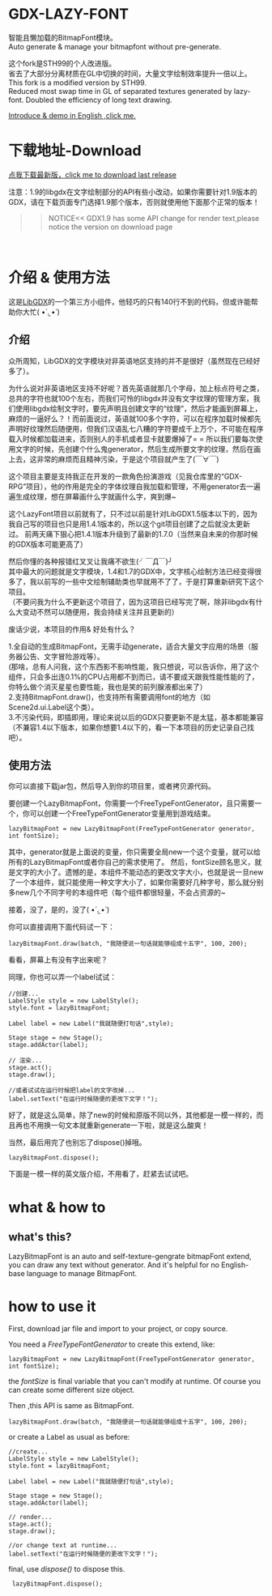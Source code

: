 # GDX-LAZY-FONT
智能且懒加载的BitmapFont模块。<br/>
Auto generate & manage your bitmapfont without pre-generate.

这个fork是STH99的个人改进版。<br/>
省去了大部分分离材质在GL中切换的时间，大量文字绘制效率提升一倍以上。<br/>
This fork is a modified version by STH99.<br/>
Reduced most swap time in GL of separated textures generated by lazy-font. Doubled the efficiency of long text drawing.

[Introduce & demo in English ,click me.](#what--how-to)

# 下载地址-Download
[点我下载最新版，click me to download last release](https://github.com/dingjibang/GDX-LAZY-FONT/releases/)

注意：1.9的libgdx在文字绘制部分的API有些小改动，如果你需要针对1.9版本的GDX，请在下载页面专门选择1.9那个版本，否则就使用他下面那个正常的版本！

>>NOTICE<< GDX1.9 has some API change for render text,please notice the version on download page
<br/>

# 介绍 & 使用方法
这是[LibGDX](https://github.com/libgdx/libgdx/)的一个第三方小组件，他轻巧的只有140行不到的代码，但或许能帮助你大忙( •́ .̫ •̀ )

## 介绍
众所周知，LibGDX的文字模块对非英语地区支持的并不是很好（虽然现在已经好多了）。<br/>

为什么说对非英语地区支持不好呢？首先英语就那几个字母，加上标点符号之类，总共的字符也就100个左右，而我们可怜的libgdx并没有文字纹理的管理方案，我们使用libgdx绘制文字时，要先声明且创建文字的“纹理”，然后才能画到屏幕上，麻烦的一逼好么？！而前面说过，英语就100多个字符，可以在程序加载时候都先声明好纹理然后随便用，但我们汉语乱七八糟的字符要成千上万个，不可能在程序载入时候都加载进来，否则别人的手机或者显卡就要爆掉了= =
所以我们要每次使用文字的时候，先创建个什么鬼generator，然后生成所要文字的纹理，然后在画上去，这非常的麻烦而且精神污染，于是这个项目就产生了(￣∀￣)

这个项目主要是支持我正在开发的一款角色扮演游戏（见我仓库里的“GDX-RPG”项目），他的作用是完全的字体纹理自我加载和管理，不用generator去一遍遍生成纹理，想在屏幕画什么字就画什么字，爽到爆~

这个LazyFont项目以前就有了，只不过以前是针对LibGDX1.5版本以下的，因为我自己写的项目也只是用1.4.1版本的，所以这个git项目创建了之后就没太更新过。
前两天痛下狠心把1.4.1版本升级到了最新的1.7.0（当然来自未来的你那时候的GDX版本可能更高了）

然后你懂的各种报错红叉叉让我痛不欲生(╯￣Д￣)╯<br/>
其中最大的问题就是文字模块，1.4和1.7的GDX中，文字核心绘制方法已经变得很多了，我以前写的一些中文绘制辅助类也早就用不了了，于是打算重新研究下这个项目。<br/>
（不要问我为什么不更新这个项目了，因为这项目已经写完了啊，除非libgdx有什么大变动不然可以随便用，我会持续关注并且更新的）

废话少说，本项目的作用& 好处有什么？<br/>

1.全自动的生成BitmapFont，无需手动generate，适合大量文字应用的场景（服务器公告、文字冒险游戏等）。<br/>
(那啥，总有人问我，这个东西影不影响性能，我只想说，可以告诉你，用了这个组件，只会多出连0.1%的CPU占用都不到而已，请不要成天跟我性能性能的了，你特么做个消灭星星也要性能，我也是笑的前列腺液都出来了）<br/>
2.支持BitmapFont.draw()，也支持所有需要调用font的地方（如Scene2d.ui.Label这个类）。<br/>
3.不污染代码，即插即用，理论来说以后的GDX只要更新不是太猛，基本都能兼容（不兼容1.4以下版本，如果你想要1.4以下的，看一下本项目的历史记录自己找吧）。<br/>


## 使用方法
你可以直接下载jar包，然后导入到你的项目里，或者拷贝源代码。<br/>


要创建一个LazyBitmapFont，你需要一个FreeTypeFontGenerator，且只需要一个，你可以创建一个FreeTypeFontGenerator变量用到游戏结束。

    lazyBitmapFont = new LazyBitmapFont(FreeTypeFontGenerator generator, int fontSize);
    
其中，generator就是上面说的变量，你只需要全局new一个这个变量，就可以给所有的LazyBitmapFont或者你自己的需求使用了。
然后，fontSize顾名思义，就是文字的大小了。遗憾的是，本组件不能动态的更改文字大小，也就是说一旦new了一个本组件，就只能使用一种文字大小了，如果你需要好几种字号，那么就分别多new几个不同字号的本组件吧（每个组件都很轻量，不会占资源的~

接着，没了，是的，没了( •́ .̫ •̀ )

你可以直接调用下面代码试一下：

    lazyBitmapFont.draw(batch, "我随便说一句话就能够组成十五字", 100, 200);
    
看看，屏幕上有没有字出来呢？

同理，你也可以弄一个label试试：

    //创建...
    LabelStyle style = new LabelStyle();
    style.font = lazyBitmapFont;
    
    Label label = new Label("我就随便打句话",style);
    
    Stage stage = new Stage();
    stage.addActor(label);
    
    // 渲染...
    stage.act();
    stage.draw();
    
    //或者试试在运行时候把label的文字改掉...
    label.setText("在运行时候随便的更改下文字！");
    
好了，就是这么简单，除了new的时候和原版不同以外，其他都是一模一样的，而且再也不用换一句文本就重新generate一下啦，就是这么酸爽！

当然，最后用完了也别忘了dispose()掉哦。

    lazyBitmapFont.dispose();

下面是一模一样的英文版介绍，不用看了，赶紧去试试吧。



# <span id="1">what & how to</span>

## what's this?

LazyBitmapFont is an auto and self-texture-gengrate bitmapFont extend, you can draw any text without generator. And it's helpful for no English-base language to manage BitmapFont.

# how to use it

First, download jar file and import to your project, or copy source.

You need a *FreeTypeFontGenerator* to create this extend, like:

    lazyBitmapFont = new LazyBitmapFont(FreeTypeFontGenerator generator, int fontSize);
    
the *fontSize* is final variable that you can't modify at runtime. Of course you can create some different size object.

Then ,this API is same as BitmapFont.

    lazyBitmapFont.draw(batch, "我随便说一句话就能够组成十五字", 100, 200);
    
or create a Label as usual as before:

    //create...
    LabelStyle style = new LabelStyle();
    style.font = lazyBitmapFont;
    
    Label label = new Label("我就随便打句话",style);
    
    Stage stage = new Stage();
    stage.addActor(label);
    
    // render...
    stage.act();
    stage.draw();
    
    //or change text at runtime...
    label.setText("在运行时候随便的更改下文字！");
    
final, use *dispose()* to dispose this.

     lazyBitmapFont.dispose();

